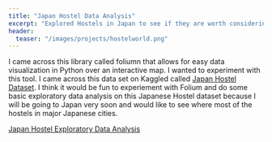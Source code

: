 ```yaml
---
title: "Japan Hostel Data Analysis"
excerpt: "Explored Hostels in Japan to see if they are worth considering for my trip in March 2020"
header:
  teaser: "/images/projects/hostelworld.png"
---
```

I came across this library called foliumn that allows for easy data visualization in Python over an interactive map. I wanted to experiment with this tool. I came across this data set on Kaggled called [Japan Hostel Dataset](https://www.kaggle.com/koki25ando/hostel-world-dataset). I think it would be fun to experiement with Folium and do some basic exploratory data analysis on this Japanese Hostel dataset because I will be going to Japan very soon and would like to see where most of the hostels in major Japanese cities.

[Japan Hostel Exploratory Data Analysis](https://nbviewer.jupyter.org/github/jcancheta92/Japan-Hostel-Data-Analysis/blob/master/Japan%20Hostel%20Exploratory%20Data%20Analysis.ipynb)
